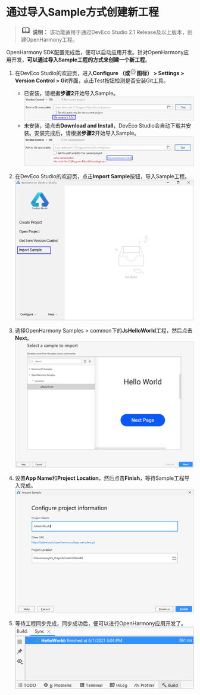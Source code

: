 # 通过导入Sample方式创建新工程



> ![icon-note.gif](public_sys-resources/icon-note.gif) **说明：**
> 该功能适用于通过DevEco Studio 2.1 Release及以上版本，创建OpenHarmony工程。


OpenHarmony SDK配置完成后，便可以启动应用开发。针对OpenHarmony应用开发，**可以通过导入Sample工程的方式来创建一个新工程**。


1. 在DevEco Studio的欢迎页，进入**Configure （或**![zh-cn_image_0000001118018452](figures/zh-cn_image_0000001118018452.png)**图标） &gt; Settings &gt; Version Control &gt; Git**界面，点击Test按钮检测是否安装Git工具。
   - 已安装，请根据**步骤2**开始导入Sample。  
      ![zh-cn_image_0000001118018088](figures/zh-cn_image_0000001118018088.png)
   - 未安装，请点击**Download and Install**，DevEco Studio会自动下载并安装。安装完成后，请根据**步骤2**开始导入Sample。
      ![zh-cn_image_0000001164498191](figures/zh-cn_image_0000001164498191.png)

2. 在DevEco Studio的欢迎页，点击**Import Sample**按钮，导入Sample工程。
   ![zh-cn_image_0000001208006117](figures/zh-cn_image_0000001208006117.png)

3. 选择OpenHarmony Samples &gt; common下的**JsHelloWorld**工程，然后点击**Next**。
   ![zh-cn_image_0000001152459178](figures/zh-cn_image_0000001152459178.png)

4. 设置**App Name**和**Project Location**，然后点击**Finish**，等待Sample工程导入完成。
   ![zh-cn_image_0000001207744539](figures/zh-cn_image_0000001207744539.png)

5. 等待工程同步完成，同步成功后，便可以进行OpenHarmony应用开发了。
   ![zh-cn_image_0000001163915523](figures/zh-cn_image_0000001163915523.png)
